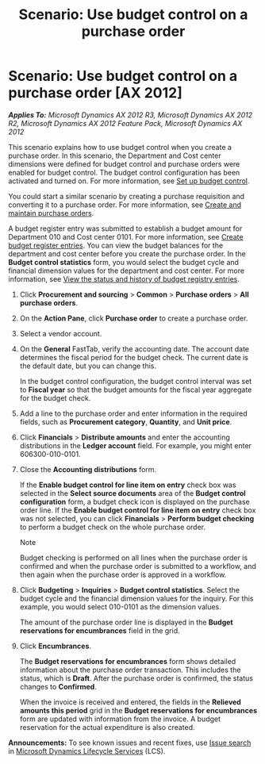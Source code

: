 ﻿---
title: 'Scenario: Use budget control on a purchase order'
TOCTitle: 'Scenario: Use budget control on a purchase order'
ms:assetid: add8a26f-13ed-4d4f-92e4-9a5d093cfb02
ms:mtpsurl: https://technet.microsoft.com/en-us/library/Hh242700(v=AX.60)
ms:contentKeyID: 36058931
ms.date: 04/18/2014
mtps_version: v=AX.60
f1_keywords:
- budget control statistics
- budget control and purchase orders
- purchase orders and budget control
---

# Scenario: Use budget control on a purchase order [AX 2012]


_**Applies To:** Microsoft Dynamics AX 2012 R3, Microsoft Dynamics AX 2012 R2, Microsoft Dynamics AX 2012 Feature Pack, Microsoft Dynamics AX 2012_

This scenario explains how to use budget control when you create a purchase order. In this scenario, the Department and Cost center dimensions were defined for budget control and purchase orders were enabled for budget control. The budget control configuration has been activated and turned on. For more information, see [Set up budget control](set-up-budget-control.md).

You could start a similar scenario by creating a purchase requisition and converting it to a purchase order. For more information, see [Create and maintain purchase orders](create-and-maintain-purchase-orders.md).

A budget register entry was submitted to establish a budget amount for Department 010 and Cost center 0101. For more information, see [Create budget register entries](create-budget-register-entries.md). You can view the budget balances for the department and cost center before you create the purchase order. In the **Budget control statistics** form, you would select the budget cycle and financial dimension values for the department and cost center. For more information, see [View the status and history of budget registry entries](view-the-status-and-history-of-budget-registry-entries.md).

1.  Click **Procurement and sourcing** \> **Common** \> **Purchase orders** \> **All purchase orders**.

2.  On the **Action Pane**, click **Purchase order** to create a purchase order.

3.  Select a vendor account.

4.  On the **General** FastTab, verify the accounting date. The account date determines the fiscal period for the budget check. The current date is the default date, but you can change this.
    
    In the budget control configuration, the budget control interval was set to **Fiscal year** so that the budget amounts for the fiscal year aggregate for the budget check.

5.  Add a line to the purchase order and enter information in the required fields, such as **Procurement category**, **Quantity**, and **Unit price**.

6.  Click **Financials** \> **Distribute amounts** and enter the accounting distributions in the **Ledger account** field. For example, you might enter 606300-010-0101.

7.  Close the **Accounting distributions** form.
    
    If the **Enable budget control for line item on entry** check box was selected in the **Select source documents** area of the **Budget control configuration** form, a budget check icon is displayed on the purchase order line. If the **Enable budget control for line item on entry** check box was not selected, you can click **Financials** \> **Perform budget checking** to perform a budget check on the whole purchase order.
    

    > [!NOTE]
    > <P>Budget checking is performed on all lines when the purchase order is confirmed and when the purchase order is submitted to a workflow, and then again when the purchase order is approved in a workflow.</P>



8.  Click **Budgeting** \> **Inquiries** \> **Budget control statistics**. Select the budget cycle and the financial dimension values for the inquiry. For this example, you would select 010-0101 as the dimension values.
    
    The amount of the purchase order line is displayed in the **Budget reservations for encumbrances** field in the grid.

9.  Click **Encumbrances**.
    
    The **Budget reservations for encumbrances** form shows detailed information about the purchase order transaction. This includes the status, which is **Draft**. After the purchase order is confirmed, the status changes to **Confirmed**.
    
    When the invoice is received and entered, the fields in the **Relieved amounts this period** grid in the **Budget reservations for encumbrances** form are updated with information from the invoice. A budget reservation for the actual expenditure is also created.

  
**Announcements:** To see known issues and recent fixes, use [Issue search](http://go.microsoft.com/fwlink/?linkid=389258) in [Microsoft Dynamics Lifecycle Services](http://go.microsoft.com/fwlink/?linkid=306505) (LCS).

